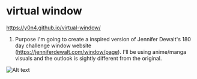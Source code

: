 # virtual window

https://y0n4.github.io/virtual-window/

1. Purpose
I'm going to create a inspired version of Jennifer Dewalt's 180 day challenge window website (https://jenniferdewalt.com/window/page). I'll be using anime/manga visuals and the outlook is sightly different from the original.

![Alt text](http://oi68.tinypic.com/28u36tv.jpg "Optional title")

